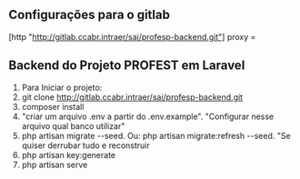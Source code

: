## Configurações para o gitlab
[http "http://gitlab.ccabr.intraer/sai/profesp-backend.git"]
 proxy = 


## Backend do Projeto PROFEST em Laravel
1. Para Iniciar o projeto:
2. git clone http://gitlab.ccabr.intraer/sai/profesp-backend.git
3. composer install
4. "criar um arquivo .env a partir do .env.example". "Configurar nesse arquivo qual banco utilizar"
5. php artisan migrate --seed. Ou: php artisan migrate:refresh --seed. "Se quiser derrubar tudo e reconstruir
6. php artisan key:generate
7. php artisan serve

